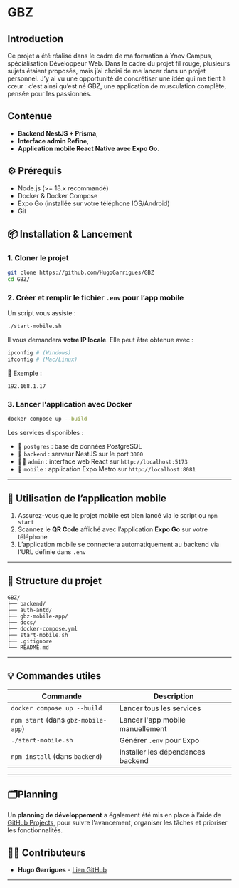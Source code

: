# GBZ

## Introduction

Ce projet a été réalisé dans le cadre de ma formation à Ynov Campus, spécialisation Développeur Web. Dans le cadre du projet fil rouge, plusieurs sujets étaient proposés, mais j’ai choisi de me lancer dans un projet personnel. J’y ai vu une opportunité de concrétiser une idée qui me tient à cœur : c’est ainsi qu’est né GBZ, une application de musculation complète, pensée pour les passionnés.



## Contenue

- **Backend NestJS + Prisma**,
- **Interface admin Refine**,
- **Application mobile React Native avec Expo Go**.


## ⚙️ Prérequis

- Node.js (>= 18.x recommandé)
- Docker & Docker Compose
- Expo Go (installée sur votre téléphone IOS/Android)
- Git

## 📦 Installation & Lancement

### 1. Cloner le projet

```bash
git clone https://github.com/HugoGarrigues/GBZ
cd GBZ/
````

### 2. Créer et remplir le fichier `.env` pour l’app mobile

Un script vous assiste :

```bash
./start-mobile.sh
```

Il vous demandera **votre IP locale**. Elle peut être obtenue avec :

```bash
ipconfig # (Windows)
ifconfig # (Mac/Linux)
```

🧪 Exemple :

```env
192.168.1.17
```

### 3. Lancer l'application avec Docker

```bash
docker compose up --build
```

Les services disponibles :

* 🐘 `postgres` : base de données PostgreSQL
* 🚀 `backend` : serveur NestJS sur le port `3000`
* 🧑‍💼 `admin` : interface web React sur `http://localhost:5173`
* 📱 `mobile` : application Expo Metro sur `http://localhost:8081`

---

## 📱 Utilisation de l’application mobile

1. Assurez-vous que le projet mobile est bien lancé via le script ou `npm start`
2. Scannez le **QR Code** affiché avec l’application **Expo Go** sur votre téléphone
3. L’application mobile se connectera automatiquement au backend via l’URL définie dans `.env`

---

## 📁 Structure du projet

```
GBZ/
├── backend/         
├── auth-antd/       
├── gbz-mobile-app/  
├── docs/
├── docker-compose.yml
├── start-mobile.sh  
├── .gitignore
└── README.md
```

---

## 💡 Commandes utiles

| Commande                            | Description                      |
| ----------------------------------- | -------------------------------- |
| `docker compose up --build`         | Lancer tous les services         |
| `npm start` (dans `gbz-mobile-app`) | Lancer l'app mobile manuellement |
| `./start-mobile.sh`                 | Générer `.env` pour Expo         |
| `npm install` (dans `backend`)      | Installer les dépendances backend|

---

## 🗂️Planning

Un **planning de développement** a également été mis en place à l’aide de [GitHub Projects](https://github.com/HugoGarrigues/GBZ/projects), pour suivre l’avancement, organiser les tâches et prioriser les fonctionnalités.


## 👨‍💻 Contributeurs

* **Hugo Garrigues** - [Lien GitHub](https://github.com/HugoGarrigues)

---